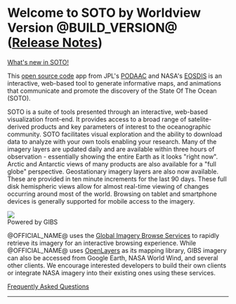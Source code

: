<h1>Welcome to SOTO by Worldview<span class="version"> Version @BUILD_VERSION@ (<a href="https://github.com/podaac/worldview/releases"
            target="_blank" rel="noopener noreferrer">Release Notes</a>)</span></h1>
<div class="right">
    <div class="caption"><a href="https://wiki.earthdata.nasa.gov/pages/viewrecentblogposts.action?key=GIBS"
            target="_blank" rel="noopener noreferrer"> What's new in SOTO! </a></div>
</div>
<p>This <a href="https://github.com/podaac/worldview" target="_blank" rel="noopener noreferrer">open source
        code</a> app from JPL's <a href="https://podaac.jpl.nasa.gov/" target="_blank"
        rel="noopener noreferrer">PODAAC</a> and NASA's <a href="https://earthdata.nasa.gov/eosdis" target="_blank"
        rel="noopener noreferrer">EOSDIS</a> is an interactive, web-based tool to generate informative maps, and
    animations that communicate and promote the discovery of the State Of The Ocean (SOTO).</p>
<p>SOTO is a suite of tools presented through an interactive, web-based visualization front-end.  It provides access
    to a broad range of satelite-derived products and key parameters of interest to the oceanographic community.
    SOTO facilitates visual exploration and the ability to download data to analyze with your own tools enabling
    your research.  Many of the imagery layers are updated daily and are available within three hours of observation
     - essentially showing the entire Earth as it looks "right now". Arctic and Antarctic views of many products are
    also available for a "full globe" perspective. Geostationary imagery layers are also now available. These are
    provided in ten minute increments for the last 90 days. These full disk hemispheric views allow for almost
    real-time viewing of changes occurring around most of the world. Browsing on tablet and smartphone devices is
    generally supported for mobile access to the imagery.</p>
<div class="right"><a href="https://earthdata.nasa.gov/gibs" class="gibs-logo" target="_blank"
        rel="noopener noreferrer"><img src="images/gibs.png"></a>
    <div class="caption gibs-caption">Powered by GIBS</div>
</div>
<p>@OFFICIAL_NAME@ uses the <a href="https://earthdata.nasa.gov/gibs" target="_blank" rel="noopener noreferrer">Global
        Imagery Browse Services</a> to rapidly retrieve its imagery for an interactive browsing experience. While
    @OFFICIAL_NAME@ uses <a href="https://openlayers.org" target="_blank" rel="noopener noreferrer">OpenLayers</a> as its
    mapping library, GIBS imagery can also be accessed from Google Earth, NASA World Wind, and several other
    clients. We encourage interested developers to build their own clients or integrate NASA imagery into their
    existing ones using these services.</p>
<p><a href="https://earthdata.nasa.gov/faq/worldview-gibs-faq" target="_blank" rel="noopener noreferrer">Frequently
        Asked Questions</a></p>
<hr>
